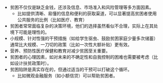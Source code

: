 * 贫困不仅仅是缺乏金钱，还涉及信息、市场准入和风险管理等多方面因素。
  * 比如提供清晰、易懂的信息和便利的获取渠道，可以显著提高贫困者使用公共服务的比例（比如医疗、教育）
* 贫困者常常面临复杂的决策环境，他们的选择虽然看似不合理，实际上在其处境下可能是理性的。
* 小规模、针对性强的干预措施（如给学生驱虫、鼓励贫困家庭少量多次储蓄）通常比大规模、一刀切的政策（比如一次性大额补贴）更有效。
* 营养、预防性医疗保健和教育对减少贫困至关重要。
* 贫困者的心理因素，如对未来的不确定性和自我控制的困难也需要被考虑（比如设计扶贫政策时）。
* 贫困陷阱是真实存在的，但通过适当的干预可以打破这个循环。
  * 比如微观金融服务（如小额信贷）可以帮助贫困者。
